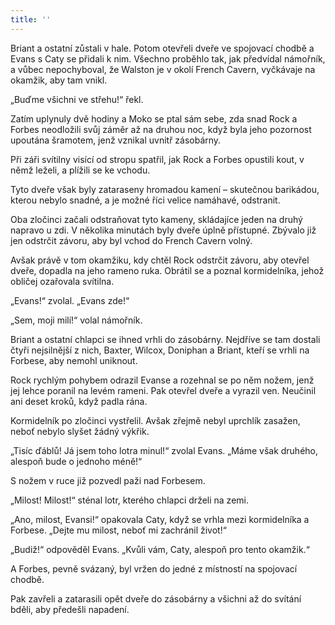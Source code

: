 ```yaml
---
title: ''
---
```


Briant a ostatní zůstali v hale. Potom otevřeli dveře ve spojovací chodbě a Evans s Caty se přidali k nim. Všechno proběhlo tak, jak předvídal námořník, a vůbec nepochyboval, že Walston je v okolí French Cavern, vyčkávaje na okamžik, aby tam vnikl.

„Buďme všichni ve střehu!“ řekl.

Zatím uplynuly dvě hodiny a Moko se ptal sám sebe, zda snad Rock a Forbes neodložili svůj záměr až na druhou noc, když byla jeho pozornost upoutána šramotem, jenž vznikal uvnitř zásobárny.

Při záři svítilny visící od stropu spatřil, jak Rock a Forbes opustili kout, v němž leželi, a plížili se ke vchodu.

Tyto dveře však byly zataraseny hromadou kamení – skutečnou barikádou, kterou nebylo snadné, a je možné říci velice namáhavé, odstranit.

Oba zločinci začali odstraňovat tyto kameny, skládajíce jeden na druhý napravo u zdi. V několika minutách byly dveře úplně přístupné. Zbývalo již jen odstrčit závoru, aby byl vchod do French Cavern volný.

Avšak právě v tom okamžiku, kdy chtěl Rock odstrčit závoru, aby otevřel dveře, dopadla na jeho rameno ruka. Obrátil se a poznal kormidelníka, jehož obličej ozařovala svítilna.

„Evans!“ zvolal. „Evans zde!“

„Sem, moji milí!“ volal námořník.

Briant a ostatní chlapci se ihned vrhli do zásobárny. Nejdříve se tam dostali čtyři nejsilnější z nich, Baxter, Wilcox, Doniphan a Briant, kteří se vrhli na Forbese, aby nemohl uniknout.

Rock rychlým pohybem odrazil Evanse a rozehnal se po něm nožem, jenž jej lehce poranil na levém rameni. Pak otevřel dveře a vyrazil ven. Neučinil ani deset kroků, když padla rána.

Kormidelník po zločinci vystřelil. Avšak zřejmě nebyl uprchlík zasažen, neboť nebylo slyšet žádný výkřik.

„Tisíc ďáblů! Já jsem toho lotra minul!“ zvolal Evans. „Máme však druhého, alespoň bude o jednoho méně!“

S nožem v ruce již pozvedl paži nad Forbesem.

„Milost! Milost!“ sténal lotr, kterého chlapci drželi na zemi.

„Ano, milost, Evansi!“ opakovala Caty, když se vrhla mezi kormidelníka a Forbese. „Dejte mu milost, neboť mi zachránil život!“

„Budiž!“ odpověděl Evans. „Kvůli vám, Caty, alespoň pro tento okamžik.“

A Forbes, pevně svázaný, byl vržen do jedné z místností na spojovací chodbě.

Pak zavřeli a zatarasili opět dveře do zásobárny a všichni až do svítání bděli, aby předešli napadení.
